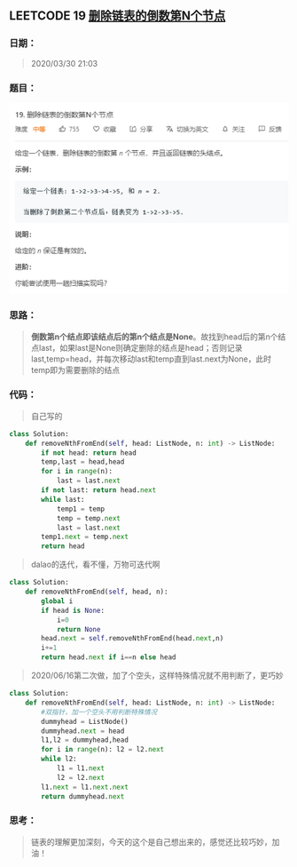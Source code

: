 ## LEETCODE 19 [删除链表的倒数第N个节点](https://leetcode-cn.com/problems/remove-nth-node-from-end-of-list/)

### 日期：

> 2020/03/30 21:03

### 题目：

![text](https://github.com/zjuzhfbloodz/LeetCode/blob/master/questions/0019.png?raw=true)

### 思路：

> **倒数第n个结点即该结点后的第n个结点是None**。故找到head后的第n个结点last，如果last是None则确定删除的结点是head；否则记录last,temp=head，并每次移动last和temp直到last.next为None，此时temp即为需要删除的结点

### 代码：

> 自己写的

```python
class Solution:
    def removeNthFromEnd(self, head: ListNode, n: int) -> ListNode:
        if not head: return head
        temp,last = head,head
        for i in range(n):
            last = last.next
        if not last: return head.next
        while last:
            temp1 = temp
            temp = temp.next
            last = last.next
        temp1.next = temp.next
        return head
```
> dalao的迭代，看不懂，万物可迭代啊
```python
class Solution:
    def removeNthFromEnd(self, head, n):
        global i 
        if head is None:
            i=0
            return None
        head.next = self.removeNthFromEnd(head.next,n)
        i+=1
        return head.next if i==n else head
```
> 2020/06/16第二次做，加了个空头，这样特殊情况就不用判断了，更巧妙
```python
class Solution:
    def removeNthFromEnd(self, head: ListNode, n: int) -> ListNode:
        #双指针，加一个空头不用判断特殊情况
        dummyhead = ListNode()
        dummyhead.next = head
        l1,l2 = dummyhead,head
        for i in range(n): l2 = l2.next
        while l2:
            l1 = l1.next
            l2 = l2.next
        l1.next = l1.next.next
        return dummyhead.next
```

### 思考：

> 链表的理解更加深刻，今天的这个是自己想出来的，感觉还比较巧妙，加油！
